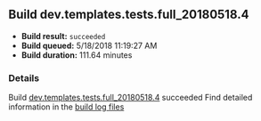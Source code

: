 ## Build dev.templates.tests.full_20180518.4
- **Build result:** `succeeded`
- **Build queued:** 5/18/2018 11:19:27 AM
- **Build duration:** 111.64 minutes
### Details
Build [dev.templates.tests.full_20180518.4](https://winappstudio.visualstudio.com/web/build.aspx?pcguid=a4ef43be-68ce-4195-a619-079b4d9834c2&builduri=vstfs%3a%2f%2f%2fBuild%2fBuild%2f25681) succeeded
Find detailed information in the [build log files](https://uwpctdiags.blob.core.windows.net/buildlogs/dev.templates.tests.full_20180518.4_logs.zip)
